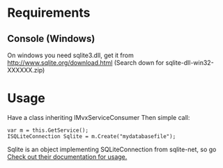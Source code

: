 # Requirements

## Console (Windows)

On windows you need sqlite3.dll, get it from http://www.sqlite.org/download.html (Search down for sqlite-dll-win32-XXXXXX.zip)

# Usage

Have a class inheriting IMvxServiceConsumer<ISQLiteConnectionFactory>
Then simple call:
````
var m = this.GetService();
ISQLiteConnection Sqlite = m.Create("mydatabasefile");
````
Sqlite is an object implementing SQLiteConnection from sqlite-net, so go [Check out their documentation for usage.](https://github.com/praeclarum/sqlite-net)